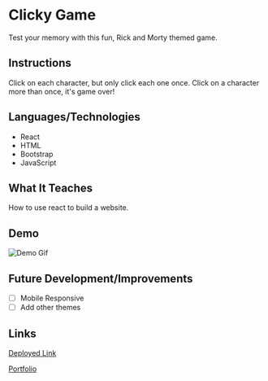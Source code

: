 # Clicky Game
Test your memory with this fun, Rick and Morty themed game. 

## Instructions
Click on each character, but only click each one once. Click on a character more than once, it's game over!

## Languages/Technologies 
* React
* HTML
* Bootstrap
* JavaScript

## What It Teaches
How to use react to build a website.

## Demo
![Demo Gif]()

## Future Development/Improvements
- [ ] Mobile Responsive
- [ ] Add other themes

## Links
[Deployed Link](https://lmboyle.github.io/clickyGame/)

[Portfolio](https://lmboyle.github.io/)
